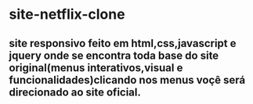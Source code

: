 # site-netflix-clone
## site responsivo feito em html,css,javascript e jquery onde se encontra toda base do site original(menus interativos,visual e funcionalidades)clicando nos menus voçê será direcionado ao site oficial.
